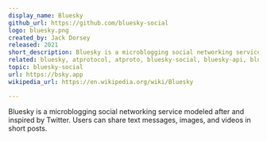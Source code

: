 ```yaml
---
display_name: Bluesky
github_url: https://github.com/bluesky-social
logo: bluesky.png
created_by: Jack Dorsey
released: 2021
short_description: Bluesky is a microblogging social networking service modeled after and inspired by Twitter. Users can share text messages, images, and videos in short posts.
related: bluesky, atprotocol, atproto, bluesky-social, bluesky-api, bluesky-bot, bluesky-clients 
topic: bluesky-social
url: https://bsky.app
wikipedia_url: https://en.wikipedia.org/wiki/Bluesky

---
```

Bluesky is a microblogging social networking service modeled after and inspired by Twitter. Users can share text messages, images, and videos in short posts.

